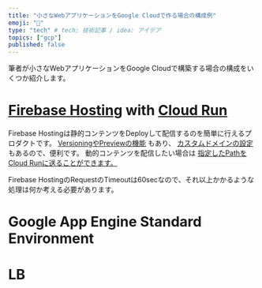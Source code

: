 ```yaml
---
title: "小さなWebアプリケーションをGoogle Cloudで作る場合の構成例"
emoji: "🐁"
type: "tech" # tech: 技術記事 / idea: アイデア
topics: ["gcp"]
published: false
---
```


筆者が小さなWebアプリケーションをGoogle Cloudで構築する場合の構成をいくつか紹介します。

# [Firebase Hosting](https://firebase.google.com/docs/hosting) with [Cloud Run](https://cloud.google.com/run/docs/overview/what-is-cloud-run)

Firebase Hostingは静的コンテンツをDeployして配信するのを簡単に行えるプロダクトです。
[VersioningやPreviewの機能](https://firebase.google.com/docs/hosting/test-preview-deploy) もあり、 [カスタムドメインの設定](https://firebase.google.com/docs/hosting/custom-domain) もあるので、便利です。
動的コンテンツを配信したい場合は [指定したPathをCloud Runに送ることができます。](https://firebase.google.com/docs/hosting/cloud-run?hl=ja#direct_requests_to_container) 

Firebase HostingのRequestのTimeoutは60secなので、それ以上かかるような処理は何か考える必要があります。

# Google App Engine Standard Environment

# LB